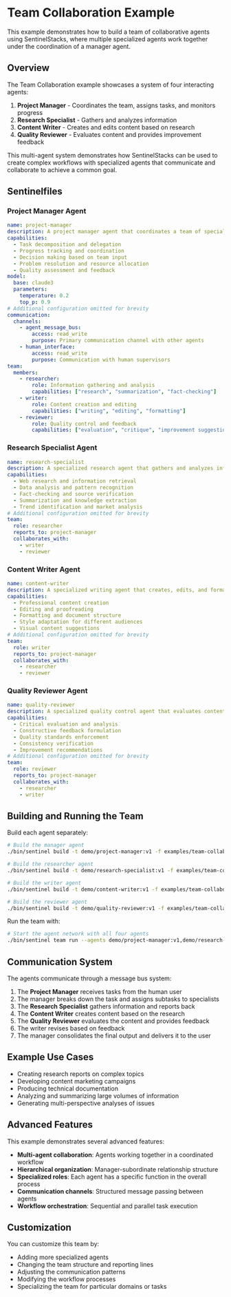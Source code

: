 # Team Collaboration Example

This example demonstrates how to build a team of collaborative agents using SentinelStacks, where multiple specialized agents work together under the coordination of a manager agent.

## Overview

The Team Collaboration example showcases a system of four interacting agents:

1. **Project Manager** - Coordinates the team, assigns tasks, and monitors progress
2. **Research Specialist** - Gathers and analyzes information
3. **Content Writer** - Creates and edits content based on research
4. **Quality Reviewer** - Evaluates content and provides improvement feedback

This multi-agent system demonstrates how SentinelStacks can be used to create complex workflows with specialized agents that communicate and collaborate to achieve a common goal.

## Sentinelfiles

### Project Manager Agent

```yaml
name: project-manager
description: A project manager agent that coordinates a team of specialized agents to complete complex tasks.
capabilities:
  - Task decomposition and delegation
  - Progress tracking and coordination
  - Decision making based on team input
  - Problem resolution and resource allocation
  - Quality assessment and feedback
model:
  base: claude3
  parameters:
    temperature: 0.2
    top_p: 0.9
# Additional configuration omitted for brevity
communication:
  channels:
    - agent_message_bus:
        access: read_write
        purpose: Primary communication channel with other agents
    - human_interface:
        access: read_write
        purpose: Communication with human supervisors
team:
  members:
    - researcher:
        role: Information gathering and analysis
        capabilities: ["research", "summarization", "fact-checking"]
    - writer:
        role: Content creation and editing
        capabilities: ["writing", "editing", "formatting"]
    - reviewer:
        role: Quality control and feedback
        capabilities: ["evaluation", "critique", "improvement suggestions"]
```

### Research Specialist Agent

```yaml
name: research-specialist
description: A specialized research agent that gathers and analyzes information for the project team.
capabilities:
  - Web research and information retrieval
  - Data analysis and pattern recognition
  - Fact-checking and source verification
  - Summarization and knowledge extraction
  - Trend identification and market analysis
# Additional configuration omitted for brevity
team:
  role: researcher
  reports_to: project-manager
  collaborates_with:
    - writer
    - reviewer
```

### Content Writer Agent

```yaml
name: content-writer
description: A specialized writing agent that creates, edits, and formats content based on research findings.
capabilities:
  - Professional content creation
  - Editing and proofreading
  - Formatting and document structure
  - Style adaptation for different audiences
  - Visual content suggestions
# Additional configuration omitted for brevity
team:
  role: writer
  reports_to: project-manager
  collaborates_with:
    - researcher
    - reviewer
```

### Quality Reviewer Agent

```yaml
name: quality-reviewer
description: A specialized quality control agent that evaluates content, provides feedback, and ensures high standards.
capabilities:
  - Critical evaluation and analysis
  - Constructive feedback formulation
  - Quality standards enforcement
  - Consistency verification
  - Improvement recommendations
# Additional configuration omitted for brevity
team:
  role: reviewer
  reports_to: project-manager
  collaborates_with:
    - researcher
    - writer
```

## Building and Running the Team

Build each agent separately:

```bash
# Build the manager agent
./bin/sentinel build -t demo/project-manager:v1 -f examples/team-collaboration/manager.Sentinelfile --llm anthropic --llm-model claude-3-sonnet

# Build the researcher agent
./bin/sentinel build -t demo/research-specialist:v1 -f examples/team-collaboration/researcher.Sentinelfile --llm anthropic --llm-model claude-3-sonnet

# Build the writer agent
./bin/sentinel build -t demo/content-writer:v1 -f examples/team-collaboration/writer.Sentinelfile --llm anthropic --llm-model claude-3-sonnet

# Build the reviewer agent
./bin/sentinel build -t demo/quality-reviewer:v1 -f examples/team-collaboration/reviewer.Sentinelfile --llm anthropic --llm-model claude-3-sonnet
```

Run the team with:

```bash
# Start the agent network with all four agents
./bin/sentinel team run --agents demo/project-manager:v1,demo/research-specialist:v1,demo/content-writer:v1,demo/quality-reviewer:v1
```

## Communication System

The agents communicate through a message bus system:

1. The **Project Manager** receives tasks from the human user
2. The manager breaks down the task and assigns subtasks to specialists
3. The **Research Specialist** gathers information and reports back
4. The **Content Writer** creates content based on the research
5. The **Quality Reviewer** evaluates the content and provides feedback
6. The writer revises based on feedback
7. The manager consolidates the final output and delivers it to the user

## Example Use Cases

- Creating research reports on complex topics
- Developing content marketing campaigns
- Producing technical documentation
- Analyzing and summarizing large volumes of information
- Generating multi-perspective analyses of issues

## Advanced Features

This example demonstrates several advanced features:

- **Multi-agent collaboration**: Agents working together in a coordinated workflow
- **Hierarchical organization**: Manager-subordinate relationship structure
- **Specialized roles**: Each agent has a specific function in the overall process
- **Communication channels**: Structured message passing between agents
- **Workflow orchestration**: Sequential and parallel task execution

## Customization

You can customize this team by:

- Adding more specialized agents
- Changing the team structure and reporting lines
- Adjusting the communication patterns
- Modifying the workflow processes
- Specializing the team for particular domains or tasks 